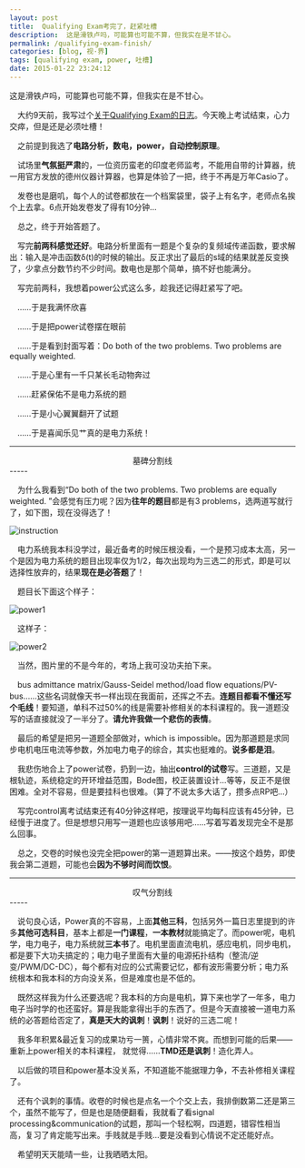 ```yaml
---
layout: post
title:  Qualifying Exam考完了，赶紧吐槽
description:  这是滑铁卢吗，可能算也可能不算，但我实在是不甘心。
permalink: /qualifying-exam-finish/
categories: [blog, 视·界]
tags: [qualifying exam, power, 吐槽]
date: 2015-01-22 23:24:12
--- 
```


<pre>这是滑铁卢吗，可能算也可能不算，但我实在是不甘心。</pre>

　大约9天前，我写过个[关于Qualifying Exam的日志](http://dlyang.me/qualifying-exam/)。今天晚上考试结束，心力交瘁，但是还是必须吐槽！

　之前提到我选了**电路分析，数电，power，自动控制原理**。

　试场里**气氛挺严肃**的，一位资历蛮老的印度老师监考，不能用自带的计算器，统一用官方发放的德州仪器计算器，也算是体验了一把，终于不再是万年Casio了。

　发卷也是磨叽，每个人的试卷都放在一个档案袋里，袋子上有名字，老师点名挨个上去拿。6点开始发卷发了得有10分钟…

　总之，终于开始答题了。

　写完**前两科感觉还好**。电路分析里面有一题是个复杂的复频域传递函数，要求解出：输入是冲击函数δ(t)的时候的输出。反正求出了最后的s域的结果就差反变换了，少拿点分数节约不少时间。数电也是那个简单，搞不好也能满分。

　写完前两科，我想着power公式这么多，趁我还记得赶紧写了吧。

　……于是我满怀欣喜

　……于是把power试卷摆在眼前

　……于是看到封面写着：Do both of the two problems. Two problems are equally weighted. 

　……于是心里有一千只某长毛动物奔过

　……赶紧保佑不是电力系统的题

　……于是小心翼翼翻开了试题

　……于是喜闻乐见艹真的是电力系统！

-----
<center>墓碑分割线</center>
-----

　为什么我看到“Do both of the two problems. Two problems are equally weighted. ”会感觉有压力呢？因为**往年的题目**都是有3 problems，选两道写就行了，如下图，现在没得选了！

![instruction](http://lanternd.qiniudn.com/Pic4Post/qualifying-exam-finish/instruction1.jpg '27Instruction')

　电力系统我本科没学过，最近备考的时候压根没看，一个是预习成本太高，另一个是因为电力系统的题目出现率仅为1/2，每次出现均为三选二的形式，即是可以选择性放弃的，结果**现在是必答题**了！

　题目长下面这个样子：

![power1](http://lanternd.qiniudn.com/Pic4Post/qualifying-exam-finish/power1.jpg 'Power System1')

　这样子：

![power2](http://lanternd.qiniudn.com/Pic4Post/qualifying-exam-finish/power2.jpg 'Power System2')

　当然，图片里的不是今年的，考场上我可没功夫拍下来。 

　bus admittance matrix/Gauss-Seidel method/load flow equations/PV-bus……这些名词就像天书一样出现在我面前，还挥之不去。**连题目都看不懂还写个毛线**！要知道，单科不过50%的线是需要补修相关的本科课程的。我一道题没写的话直接就没了一半分了。**请允许我做一个悲伤的表情**。

　最后的希望是把另一道题全部做对，which is impossible。因为那道题是求同步电机电压电流等参数，外加电力电子的综合，其实也挺难的。**说多都是泪**。

　我悲伤地合上了power试卷，扔到一边，抽出**control的试卷**写。三道题，又是根轨迹，系统稳定的开环增益范围，Bode图，校正装置设计…等等，反正不是很困难。全对不容易，但是要挂科也很难。（算了不说太多大话了，攒多点RP吧…）

　写完control离考试结束还有40分钟这样吧，按理说平均每科应该有45分钟，已经慢于进度了。但是想想只用写一道题也应该够用吧……写着写着发现完全不是那么回事。

　总之，交卷的时候也没完全把power的第一道题算出来。——按这个趋势，即使我会第二道题，可能也会**因为不够时间而饮恨**。

-----
<center>叹气分割线</center>
-----

　说句良心话，Power真的不容易，上面**其他三科**，包括另外一篇日志里提到的许多**其他可选科目**，基本上都是**一门课程**，**一本教材**就能搞定了。而power呢，电机学，电力电子，电力系统就**三本书**了。电机里面直流电机，感应电机，同步电机，都是要下大功夫搞定的；电力电子里面有大量的电源拓扑结构（整流/逆变/PWM/DC-DC），每个都有对应的公式需要记忆，都有波形需要分析；电力系统根本和我本科的方向没关系，但是难度也是不低的。

　既然这样我为什么还要选呢？我本科的方向是电机，算下来也学了一年多，电力电子当时学的也还蛮好。算是我能拿得出手的东西了。但是今天直接被一道电力系统的必答题给否定了，**真是天大的讽刺**！**讽刺**！说好的三选二呢！

　我多年积累&最近复习的成果功亏一篑，心情非常不爽。而想到可能的后果——重新上power相关的本科课程， 就觉得……**TMD还是讽刺**！造化弄人。

　以后做的项目和power基本没关系，不知道能不能据理力争，不去补修相关课程了。

　还有个讽刺的事情。收卷的时候也是点名一个个交上去，我排倒数第二还是第三个，虽然不能写了，但是也是随便翻看，我就看了看signal processing&communication的试题，那叫一个轻松啊，四道题，错容性相当高，复习了肯定能写出来。手贱就是手贱…要是没看到心情说不定还能好点。

　希望明天天能晴一些，让我晒晒太阳。